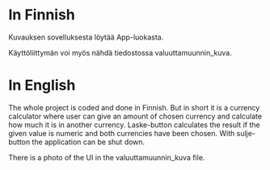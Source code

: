 # In Finnish
Kuvauksen sovelluksesta löytää App-luokasta.

Käyttöliittymän voi myös nähdä tiedostossa valuuttamuunnin_kuva.

# In English
The whole project is coded and done in Finnish. But in short it is a currency calculator where user can give an amount of chosen currency and calculate
how much it is in another currency. Laske-button calculates the result if the given value is numeric and both currencies have been chosen. With sulje-button
the application can be shut down.

There is a photo of the UI in the valuuttamuunnin_kuva file.

